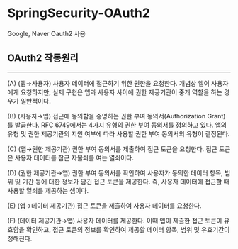 # SpringSecurity-OAuth2

Google, Naver Oauth2 사용



## OAuth2 작동원리
-----------------------
(A) (앱→사용자) 사용자 데이터에 접근하기 위한 권한을 요청한다. 개념상 앱이 사용자에게 요청하지만, 실제 구현은 앱과 사용자 사이에 권한 제공기관이 중개 역할을 하는 경우가 일반적이다.


(B) (사용자→앱) 접근에 동의함을 증명하는 권한 부여 동의서(Authorization Grant)를 발급한다. RFC 6749에서는 4가지 유형의 권한 부여 동의서를  정의하고 있다. 앱의 유형 및 권한 제공기관의 지원 여부에 따라 사용할 권한 부여 동의서의 유형이 결정된다.

(C) (앱→권한 제공기관) 권한 부여 동의서를 제출하여 접근 토큰을 요청한다. 접근 토큰은 사용자 데이터를 잠근 자물쇠를 여는 열쇠이다.

(D) (권한 제공기관→앱) 권한 부여 동의서를 확인하여 사용자가 동의한 데이터 항목, 범위 및 기간 등에 대한 정보가 담긴 접근 토큰을 제공한다. 즉, 사용자 데이터에 접근할 때 사용할 열쇠를 제공하는 셈이다.

(E) (앱→데이터 제공기관) 접근 토큰을 제출하여 사용자 데이터를 요청한다.

(F) (데이터 제공기관→앱) 사용자 데이터를 제공한다. 이때 앱이 제출한 접근 토큰이 유효함을 확인하고, 접근 토큰의 정보를 확인하여 제공할 데이터 항목, 범위 및 유효기간이 정해진다.
